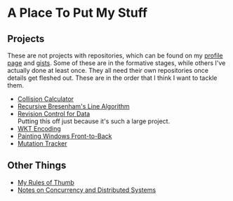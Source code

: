 # A Place To Put My Stuff

## Projects

These are not projects with repositories, which can be found on my
[profile page](https://github.com/phiryll) and
[gists](https://gist.github.com/phiryll). Some of these are in the
formative stages, while others I've actually done at least once. They
all need their own repositories once details get fleshed out. These
are in the order that I think I want to tackle them.

* [Collision Calculator](projects/collision-calculator.md)
* [Recursive Bresenham's Line Algorithm](projects/bresenham.md)
* [Revision Control for Data](projects/data-history.md)  
  Putting this off just because it's such a large project.
* [WKT Encoding](projects/wkt.md)
* [Painting Windows Front-to-Back](projects/window-painting.md)
* [Mutation Tracker](projects/mutation-tracker.md)

## Other Things

* [My Rules of Thumb](docs/rules-of-thumb.md)
* [Notes on Concurrency and Distributed Systems](docs/concurrency.md)
